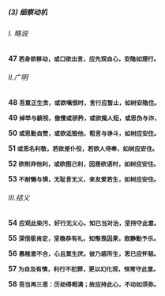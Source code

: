 
##### (3) 细察动机

###### Ⅰ. 略说

**47 `若身欲移动，或口欲出言，应先观自心，安隐如理行。`**

###### Ⅱ.广明

**48 `吾意正生贪，或欲嗔恨时，言行应暂止，如树安隐住。`**

**49 `掉举与藐视，傲慢或骄矜，或欲揭人短，或思伪与诈，`**

**50 `或思勤自赞，或欲诋毁他，粗言与诤斗，如树应安住。`**

**51 `或思名利敬，若欲差仆役，若欲人侍奉，如树应安住。`**

**52 `欲削弃他利，或欲图己利，因是欲语时，如树应安住。`**

**53 `不耐懒与惧，无耻言无义，亲友爱若生，如树应安住。`**

###### Ⅲ.结义

**54 `应观此染污、好行无义心，知已当对治，坚持守此意。`**

**55 `深信极肯定，坚稳恭有礼，知惭畏因果，寂静勤予乐。`**

**56 `愚稚意不合，心且莫生厌。彼乃惑所生，思已应怀慈。`**

**57 `为自及有情，利行不犯罪，更以幻化观，恒常守此意。`**

**58 `吾当再三思：历劫得暇满；故应持此心，不动如须弥。`**
